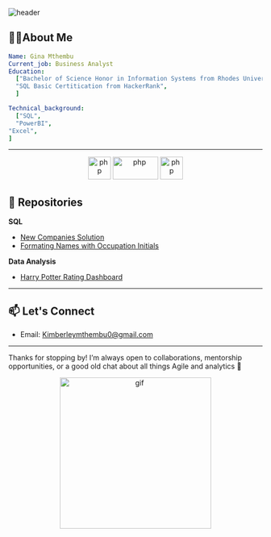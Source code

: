 ![header](https://capsule-render.vercel.app/api?type=waving&color=gradient&height=200&section=header&text=Welcome%20to%20my%20GitHub&fontSize=50&fontColor=black)

## 👨‍💻About Me 
```yaml
Name: Gina Mthembu
Current_job: Business Analyst
Education:
  ["Bachelor of Science Honor in Information Systems from Rhodes University",
  "SQL Basic Certitication from HackerRank",
  ]

Technical_background:
  ["SQL",
  "PowerBI",
"Excel",
]
```
---
<p align="center">
<img src="https://cdn.jsdelivr.net/gh/devicons/devicon@latest/icons/azuresqldatabase/azuresqldatabase-original.svg" alt="php" width="45" height="45" />
<img src="https://www.vectorlogo.zone/logos/microsoft_powerbi/microsoft_powerbi-ar21.svg" alt="php" width="90" height="45"/>
<img src="https://cdn3.iconfinder.com/data/icons/logos-brands-3/24/logo_brand_brands_logos_excel-512.png" alt="php" width="45" height="45"/>
</p>

## 🚀 Repositories

**SQL**
* [New Companies Solution](https://github.com/Joregina/HackerRanK-SQL-New-Companies-Solution)
* [Formating Names with Occupation Initials](https://github.com/Joregina/HackerRanK-SQL-New-Companies-Solution)

**Data Analysis**
* [Harry Potter Rating Dashboard](https://github.com/Joregina/Harry-potter-rating)
---

## 📫 Let's Connect
- Email: [Kimberleymthembu0@gmail.com](mailto:Kimberleymthembu0@gmail.com)  
---

Thanks for stopping by! I’m always open to collaborations, mentorship opportunities, or a good old chat about all things Agile and analytics 🌱
<p align="center">
<img src="https://media2.giphy.com/media/v1.Y2lkPTc5MGI3NjExcmhnd3Fhc2k1YnQwYnM4emd2NTJwZHQ0a3NoNnJ3a3NwYTNwcjR5aiZlcD12MV9pbnRlcm5hbF9naWZfYnlfaWQmY3Q9Zw/LVjJhHQXasrfi/giphy.gif" alt="gif" width="300" height="300"/>
</p>
